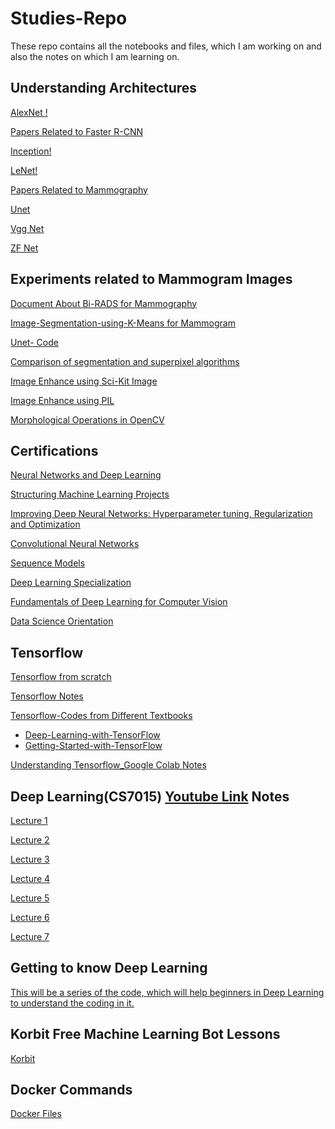 # Studies-Repo
These repo contains all the notebooks and files, which I am working on and also the notes on which I am learning on.

## Understanding Architectures 
[AlexNet !](https://github.com/nikku1234/Random-Studies-Repo/tree/master/Understanding%20the%20architectures/AlexNet)

[Papers Related to Faster R-CNN](https://github.com/nikku1234/Random-Studies-Repo/tree/master/Understanding%20the%20architectures/Faster%20R-CNN/Papers)

[Inception!](https://github.com/nikku1234/Random-Studies-Repo/tree/master/Understanding%20the%20architectures/Inception)

[LeNet!](https://github.com/nikku1234/Random-Studies-Repo/tree/master/Understanding%20the%20architectures/LeNet%205)

[Papers Related to Mammography](https://github.com/nikku1234/Random-Studies-Repo/tree/master/Understanding%20the%20architectures/Papers%20Related%20to%20Mammography)

[Unet](https://github.com/nikku1234/Random-Studies-Repo/tree/master/Understanding%20the%20architectures/Unet)

[Vgg Net](https://github.com/nikku1234/Random-Studies-Repo/tree/master/Understanding%20the%20architectures/VGGNET)

[ZF Net](https://github.com/nikku1234/Random-Studies-Repo/tree/master/Understanding%20the%20architectures/ZF%20Net)


## Experiments related to Mammogram Images

[Document About Bi-RADS for Mammography](https://github.com/nikku1234/Random-Studies-Repo/tree/master/Mammogram%20/Bi-RADS%20for%20Mammography)

[Image-Segmentation-using-K-Means for Mammogram](https://github.com/nikku1234/Random-Studies-Repo/tree/master/Mammogram%20/Image-Segmentation-using-K-Means-%20Mammogram)

[Unet- Code](https://github.com/nikku1234/Random-Studies-Repo/tree/master/Mammogram%20/Working%20Unet%20Code%20Alone)

[Comparison of segmentation and superpixel algorithms](https://github.com/nikku1234/Random-Studies-Repo/blob/master/Mammogram%20/Comparison%20of%20segmentation%20and%20superpixel%20algorithms.ipynb)

[Image Enhance using Sci-Kit Image](https://github.com/nikku1234/Random-Studies-Repo/blob/master/Mammogram%20/Sci-Kit%20Image%20Processing%20Techniques.ipynb)

[Image Enhance using PIL](https://github.com/nikku1234/Random-Studies-Repo/blob/master/Mammogram%20/Image%20Enhance%20in%20PIL.ipynb)

[Morphological Operations in OpenCV](https://github.com/nikku1234/Random-Studies-Repo/blob/master/Mammogram%20/morphological%20operations%20in%20opencv.ipynb)

## Certifications

[Neural Networks and Deep Learning](https://github.com/nikku1234/Random-Studies-Repo/blob/master/Certification/DeepLearning.Ai/Course%201/Neural.pdf)

[Structuring Machine Learning Projects](https://github.com/nikku1234/Random-Studies-Repo/blob/master/Certification/DeepLearning.Ai/Course%202/certificate.pdf)

[Improving Deep Neural Networks: Hyperparameter tuning, Regularization and Optimization](https://github.com/nikku1234/Random-Studies-Repo/blob/master/Certification/DeepLearning.Ai/Course%203/ht_www.coursera.org_api_certificate.pdf)

[Convolutional Neural Networks](https://github.com/nikku1234/Random-Studies-Repo/blob/master/Certification/DeepLearning.Ai/Course%204/https___www.coursera.org_api_certificate.pdf)

[Sequence Models]()

[Deep Learning Specialization]()

[Fundamentals of Deep Learning for Computer Vision](https://github.com/nikku1234/Random-Studies-Repo/blob/master/Certification/Nvidia/DLI%20C-FX-01%20Certificate%20%7C%20Deep%20Learning%20Institute.pdf)

[Data Science Orientation](https://github.com/nikku1234/Random-Studies-Repo/blob/master/Certification/IBM%20/Course%201/certificate.pdf)


## Tensorflow
[Tensorflow from scratch](https://github.com/nikku1234/Random-Studies-Repo/tree/master/Tensorflow%20/Tensorflow%20from%20scratch%20)

[Tensorflow Notes](https://github.com/nikku1234/Random-Studies-Repo/tree/master/Tensorflow%20/Tensorflow%20notes)

[Tensorflow-Codes from Different Textbooks](https://github.com/nikku1234/Random-Studies-Repo/tree/master/Tensorflow%20/Tensorflow-from%20textbooks)

  * [Deep-Learning-with-TensorFlow](https://github.com/nikku1234/Random-Studies-Repo/tree/master/Tensorflow%20/Tensorflow-from%20textbooks/Deep-Learning-with-TensorFlow)
  * [Getting-Started-with-TensorFlow](https://github.com/nikku1234/Random-Studies-Repo/tree/master/Tensorflow%20/Tensorflow-from%20textbooks/Getting-Started-with-TensorFlow)

[Understanding Tensorflow_Google Colab Notes](https://github.com/nikku1234/Random-Studies-Repo/tree/master/Tensorflow%20/Understanding%20Tensorflow_google)

## Deep Learning(CS7015) [Youtube Link](https://youtu.be/4TC5s_xNKSs) Notes
 [Lecture 1](https://github.com/nikku1234/Random-Studies-Repo/blob/master/Deep%20Learning(CS7015)/Lecture%201.pdf)
 
 [Lecture 2](https://github.com/nikku1234/Random-Studies-Repo/blob/master/Deep%20Learning(CS7015)/lecture%202.pdf)
 
 [Lecture 3](https://github.com/nikku1234/Random-Studies-Repo/blob/master/Deep%20Learning(CS7015)/lecture%203.pdf)
 
 [Lecture 4](https://github.com/nikku1234/Random-Studies-Repo/blob/master/Deep%20Learning(CS7015)/lecture%204.pdf)
 
 [Lecture 5](https://github.com/nikku1234/Random-Studies-Repo/blob/master/Deep%20Learning(CS7015)/lecture%205.pdf)
 
 [Lecture 6](https://github.com/nikku1234/Random-Studies-Repo/blob/master/Deep%20Learning(CS7015)/lecture%206.pdf)
 
 [Lecture 7](https://github.com/nikku1234/Random-Studies-Repo/blob/master/Deep%20Learning(CS7015)/lecture7.pdf)
 
## Getting to know Deep Learning

[This will be a series of the code, which will help beginners in Deep Learning to understand the coding in it.](https://github.com/nikku1234/Random-Studies-Repo/tree/master/Deep%20Learning%20and%20Machine%20Learning/Getting-to-know-Deep-Learning)

## Korbit Free Machine Learning Bot Lessons
[Korbit](https://github.com/nikku1234/Random-Studies-Repo/tree/master/Korbit)

## Docker Commands
[Docker Files](https://github.com/nikku1234/Random-Studies-Repo/tree/master/Docker)
